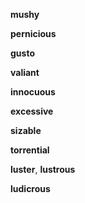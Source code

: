 
**mushy**  

**pernicious** 

**gusto**

**valiant**

**innocuous** 

**excessive**

**sizable**

**torrential** 

**luster**, **lustrous**

**ludicrous**

